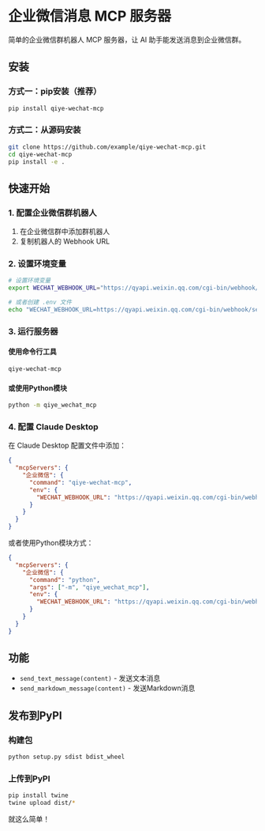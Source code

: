 # 企业微信消息 MCP 服务器

简单的企业微信群机器人 MCP 服务器，让 AI 助手能发送消息到企业微信群。

## 安装

### 方式一：pip安装（推荐）
```bash
pip install qiye-wechat-mcp
```

### 方式二：从源码安装
```bash
git clone https://github.com/example/qiye-wechat-mcp.git
cd qiye-wechat-mcp
pip install -e .
```

## 快速开始

### 1. 配置企业微信群机器人
1. 在企业微信群中添加群机器人
2. 复制机器人的 Webhook URL

### 2. 设置环境变量
```bash
# 设置环境变量
export WECHAT_WEBHOOK_URL="https://qyapi.weixin.qq.com/cgi-bin/webhook/send?key=your-webhook-key"

# 或者创建 .env 文件
echo "WECHAT_WEBHOOK_URL=https://qyapi.weixin.qq.com/cgi-bin/webhook/send?key=your-webhook-key" > .env
```

### 3. 运行服务器

#### 使用命令行工具
```bash
qiye-wechat-mcp
```

#### 或使用Python模块
```bash
python -m qiye_wechat_mcp
```

### 4. 配置 Claude Desktop
在 Claude Desktop 配置文件中添加：

```json
{
  "mcpServers": {
    "企业微信": {
      "command": "qiye-wechat-mcp",
      "env": {
        "WECHAT_WEBHOOK_URL": "https://qyapi.weixin.qq.com/cgi-bin/webhook/send?key=your-webhook-key"
      }
    }
  }
}
```

或者使用Python模块方式：
```json
{
  "mcpServers": {
    "企业微信": {
      "command": "python",
      "args": ["-m", "qiye_wechat_mcp"],
      "env": {
        "WECHAT_WEBHOOK_URL": "https://qyapi.weixin.qq.com/cgi-bin/webhook/send?key=your-webhook-key"
      }
    }
  }
}
```

## 功能
- `send_text_message(content)` - 发送文本消息
- `send_markdown_message(content)` - 发送Markdown消息

## 发布到PyPI

### 构建包
```bash
python setup.py sdist bdist_wheel
```

### 上传到PyPI
```bash
pip install twine
twine upload dist/*
```

就这么简单！
